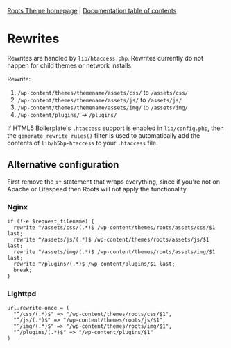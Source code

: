 [Roots Theme homepage](http://www.rootstheme.com/) | [Documentation
table of contents](TOC.md)

# Rewrites

Rewrites are handled by `lib/htaccess.php`. Rewrites currently do not happen for child themes or network installs.

Rewrite:

1. `/wp-content/themes/themename/assets/css/` to `/assets/css/`
2. `/wp-content/themes/themename/assets/js/` to `/assets/js/`
3. `/wp-content/themes/themename/assets/img/` to `/assets/img/`
4. `/wp-content/plugins/` -> `/plugins/`

If HTML5 Boilerplate's `.htaccess` support is enabled in `lib/config.php`, then the `generate_rewrite_rules()` filter is used to automatically add the contents of `lib/h5bp-htaccess` to your `.htaccess` file.

## Alternative configuration

First remove the `if` statement that wraps everything, since if you're not on Apache or Litespeed then Roots will not apply the functionality.

### Nginx

    if (!-e $request_filename) {
      rewrite ^/assets/css/(.*)$ /wp-content/themes/roots/assets/css/$1 last;
      rewrite ^/assets/js/(.*)$ /wp-content/themes/roots/assets/js/$1 last;
      rewrite ^/assets/img/(.*)$ /wp-content/themes/roots/assets/img/$1 last;
      rewrite ^/plugins/(.*)$ /wp-content/plugins/$1 last;
      break;
    }

### Lighttpd

    url.rewrite-once = (
      "^/css/(.*)$" => "/wp-content/themes/roots/css/$1",
      "^/js/(.*)$" => "/wp-content/themes/roots/js/$1",
      "^/img/(.*)$" => "/wp-content/themes/roots/img/$1",
      "^/plugins/(.*)$" => "/wp-content/plugins/$1"
    )